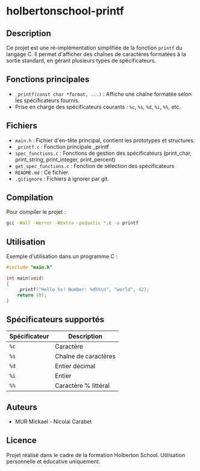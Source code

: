 # holbertonschool-printf

## Description

Ce projet est une ré-implémentation simplifiée de la fonction `printf` du langage C. Il permet d'afficher des chaînes de caractères formatées à la sortie standard, en gérant plusieurs types de spécificateurs.

## Fonctions principales

- `_printf(const char *format, ...)` : Affiche une chaîne formatée selon les spécificateurs fournis.
- Prise en charge des spécificateurs courants : `%c`, `%s`, `%d`, `%i`, `%%`, etc.

## Fichiers

- `main.h` : Fichier d'en-tête principal, contient les prototypes et structures.
- `_printf.c` : Fonction principale _printf
- `spec_functions.c` : Fonctions de gestion des spécificateurs (print_char, print_string, print_integer, print_percent)
- `get_spec_functions.c` : Fonction de sélection des spécificateurs
- `README.md` : Ce fichier.
- `.gitignore` : Fichiers à ignorer par git.

## Compilation

Pour compiler le projet :

```sh
gcc -Wall -Werror -Wextra -pedantic *.c -o printf
```

## Utilisation

Exemple d'utilisation dans un programme C :

```c
#include "main.h"

int main(void)
{
    _printf("Hello %s! Number: %d%%\n", "world", 42);
    return (0);
}
```

## Spécificateurs supportés

| Spécificateur | Description |
|---------------|-------------|
| `%c` | Caractère |
| `%s` | Chaîne de caractères |
| `%d` | Entier décimal |
| `%i` | Entier |
| `%%` | Caractère % littéral |

## Auteurs

- MUR Mickael - Nicolai Carabet

## Licence

Projet réalisé dans le cadre de la formation Holberton School. Utilisation personnelle et éducative uniquement.